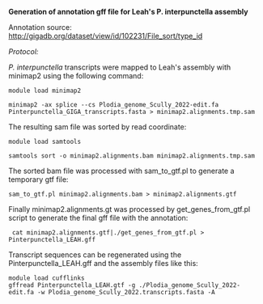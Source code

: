 **Generation of annotation gff file for Leah's P. interpunctella assembly**

Annotation source: http://gigadb.org/dataset/view/id/102231/File_sort/type_id

*Protocol:*

*P. interpunctella* transcripts were mapped to Leah's assembly with minimap2 using the following command:

```
module load minimap2

minimap2 -ax splice --cs Plodia_genome_Scully_2022-edit.fa Pinterpunctella_GIGA_transcripts.fasta > minimap2.alignments.tmp.sam
```
The resulting sam file was sorted by read coordinate:

```
module load samtools

samtools sort -o minimap2.alignments.bam minimap2.alignments.tmp.sam
```

The sorted bam file was processed with sam_to_gtf.pl to generate a temporary gtf file:

```
sam_to_gtf.pl minimap2.alignments.bam > minimap2.alignments.gtf
```

Finally minimap2.alignments.gt was processed by get_genes_from_gtf.pl script to generate the final gff file with the annotation:

```
 cat minimap2.alignments.gtf|./get_genes_from_gtf.pl > Pinterpunctella_LEAH.gff
```

Transcript sequences can be regenerated using the Pinterpunctella_LEAH.gff and the assembly files like this:
```
module load cufflinks
gffread Pinterpunctella_LEAH.gtf -g ./Plodia_genome_Scully_2022-edit.fa -w Plodia_genome_Scully_2022.transcripts.fasta -A
```

